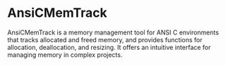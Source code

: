 # AnsiCMemTrack
AnsiCMemTrack is a memory management tool for ANSI C environments that tracks allocated and freed memory, and provides functions for allocation, deallocation, and resizing. It offers an intuitive interface for managing memory in complex projects.
